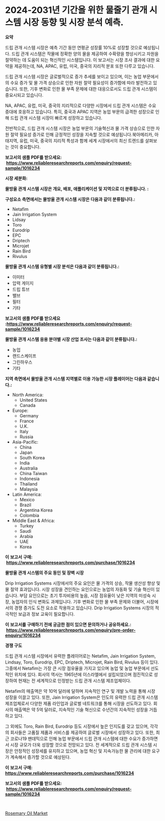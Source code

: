 <p><h1>2024-2031년 기간을 위한 물줄기 관개 시스템 시장 동향 및 시장 분석 예측.</h1></p><p><strong>요약</strong></p>
<p><p>드립 관개 시스템 시장은 예측 기간 동안 연평균 성장률 10%로 성장할 것으로 예상됩니다. 드립 관개 시스템은 작물에 정확한 양의 물을 제공하여 수확량을 향상시키고 자원을 절약하는 데 도움이 되는 혁신적인 시스템입니다. 이 보고서는 시장 조사 결과에 대한 요약을 제공하는데, NA, APAC, 유럽, 미국, 중국의 지리적 분포 또한 다루고 있습니다.</p><p>드립 관개 시스템 시장은 글로벌적으로 증가 추세를 보이고 있으며, 이는 농업 부문에서의 수요 증가 및 물 가격 상승으로 인한 자원 절약 필요성이 증가함에 따라 발전하고 있습니다. 또한, 기후 변화로 인한 물 부족 문제에 대한 대응으로서도 드립 관개 시스템이 중요시되고 있습니다.</p><p>NA, APAC, 유럽, 미국, 중국의 지리적으로 다양한 시장에서 드립 관개 시스템은 수요 증대에 호응하고 있습니다. 특히, 중국과 APAC 지역은 농업 부문의 급격한 성장으로 인해 드립 관개 시스템 시장이 빠르게 성장하고 있습니다.</p><p>전반적으로, 드립 관개 시스템 시장은 농업 부문의 기술혁신과 물 가격 상승으로 인한 자원 절약 필요성 증가로 인해 긍정적인 성장을 지속할 것으로 예상됩니다.북아메리카, 아태지역, 유럽, 미국, 중국의 지리적 특성과 함께 세계 시장에서의 최신 트렌드를 살펴보는 것이 중요합니다.</p></p>
<p><strong>보고서의 샘플 PDF를 받으세요: &nbsp;<a href="https://www.reliableresearchreports.com/enquiry/request-sample/1016234">https://www.reliableresearchreports.com/enquiry/request-sample/1016234</a></strong></p>
<p><strong>시장 세분화:</strong></p>
<p><strong> 물방울 관개 시스템 시장은 개요, 배포, 애플리케이션 및 지역으로 더 분류됩니다. :</strong></p>
<p><strong>구성요소 측면에서는 물방울 관개 시스템 시장은 다음과 같이 분류됩니다.:</strong></p>
<p><ul><li>Netafim</li><li>Jain Irrigation System</li><li>Lidsay</li><li>Toro</li><li>Eurodrip</li><li>EPC</li><li>Driptech</li><li>Microjet</li><li>Rain Bird</li><li>Rivulus</li></ul></p>
<p><strong> 물방울 관개 시스템 유형별 시장 분석은 다음과 같이 분류됩니다.:</strong></p>
<p><ul><li>이미터</li><li>압력 게이지</li><li>드립 튜브</li><li>밸브</li><li>필터</li><li>기타</li></ul></p>
<p><strong>보고서의 샘플 PDF를 받으세요 :<a href="https://www.reliableresearchreports.com/enquiry/request-sample/1016234">https://www.reliableresearchreports.com/enquiry/request-sample/1016234</a></strong></p>
<p><strong> 물방울 관개 시스템 응용 분야별 시장 산업 조사는 다음과 같이 분류됩니다.:</strong></p>
<p><ul><li>농업</li><li>랜드스케이프</li><li>그린하우스</li><li>기타</li></ul></p>
<p><strong>지역 측면에서 물방울 관개 시스템 지역별로 이용 가능한 시장 플레이어는 다음과 같습니다.:</strong></p>
<p><ul>
    <li>
        North America:
        <ul>
            <li>United States</li>
            <li>Canada</li>
        </ul>
    </li>
    <li>
        Europe:
        <ul>
            <li>Germany</li>
            <li>France</li>
            <li>U.K.</li>
            <li>Italy</li>
            <li>Russia</li>
        </ul>
    </li>
    <li>
        Asia-Pacific:
        <ul>
            <li>China</li>
            <li>Japan</li>
            <li>South Korea</li>
            <li>India</li>
            <li>Australia</li>
            <li>China Taiwan</li>
            <li>Indonesia</li>
            <li>Thailand</li>
            <li>Malaysia</li>
        </ul>
    </li>
    <li>
        Latin America:
        <ul>
            <li>Mexico</li>
            <li>Brazil</li>
            <li>Argentina Korea</li>
            <li>Colombia</li>
        </ul>
    </li>
    <li>
        Middle East & Africa:
        <ul>
            <li>Turkey</li>
            <li>Saudi</li>
            <li>Arabia</li>
            <li>UAE</li>
            <li>Korea</li>
        </ul>
    </li>
    </ul></p>
<p><strong>이 보고서 구매: &nbsp;<a href="https://www.reliableresearchreports.com/purchase/1016234">https://www.reliableresearchreports.com/purchase/1016234</a></strong></p>
<p><strong>물방울 관개 시스템의 주요 동인 및 장벽 시장</strong></p>
<p><p>Drip Irrigation Systems 시장에서의 주요 요인은 물 가격의 상승, 작물 생산성 향상 및 물 절약 효과입니다. 시장 성장을 견인하는 요인으로는 농업의 자동화 및 기술 혁신이 있습니다. 부담 요인으로는 초기 투자비용의 높음, 시장 점유율이 낮은 지역의 미성숙 시장, 농업자의 인식 변화도 과제입니다. 기후 변화로 인한 물 부족 문제와 더불어, 시장에서의 경쟁 증가도 도전 요소로 작용하고 있습니다. Drip Irrigation Systems 시장의 적극적인 보급과 정보 교육이 필요합니다.</p></p>
<p><strong>이 보고서를 구매하기 전에 궁금한 점이 있으면 문의하거나 공유하세요.: &nbsp;<a href="https://www.reliableresearchreports.com/enquiry/pre-order-enquiry/1016234">https://www.reliableresearchreports.com/enquiry/pre-order-enquiry/1016234</a></strong></p>
<p><strong>경쟁 구도</strong></p>
<p><p>드립 관개 시스템 시장에서 유력한 플레이어로는 Netafim, Jain Irrigation System, Lindsay, Toro, Eurodrip, EPC, Driptech, Microjet, Rain Bird, Rivulus 등이 있다. 그중에서 Netafim는 가장 큰 시장 점유율을 가지고 있으며 농업 및 농업 부문에서 선도적인 위치에 있다. 회사의 역사는 1965년에 이스라엘에서 설립되었으며 점진적으로 성장하여 현재는 전 세계적으로 인정받는 드립 관개 시스템 제조업체이다.</p><p>Netafim의 매출액은 약 10억 달러에 달하며 지속적인 연구 및 개발 노력을 통해 시장 성장을 이끌고 있다. 또한, Jain Irrigation System은 인도의 유력한 드립 관개 시스템 제조업체로서 다양한 제품 라인업과 글로벌 네트워크를 통해 시장을 선도하고 있다. 회사의 매출액은 약 5억 달러로, 지속적인 기술 혁신으로 수년간의 지속적인 성장을 거듭하고 있다.</p><p>그 외에도 Toro, Rain Bird, Eurodrip 등도 시장에서 높은 인지도를 갖고 있으며, 각각의 회사들은 고품질 제품과 서비스를 제공하여 글로벌 시장에서 성장하고 있다. 또한, 최근 코로나19 팬데믹으로 인해 농업 부문에서 드립 관개 시스템에 대한 수요가 증가하면서 시장 규모가 더욱 성장할 것으로 전망되고 있다. 전 세계적으로 드립 관개 시스템 시장은 안정적인 성장세를 유지하고 있으며, 농업 혁신 및 지속가능한 물 관리에 대한 요구가 계속해서 증가할 것으로 예상된다.</p></p>
<p><strong>이 보고서 구매: &nbsp; <a href="https://www.reliableresearchreports.com/purchase/1016234">https://www.reliableresearchreports.com/purchase/1016234</a></strong></p>
<p><strong>보고서의 샘플 PDF를 받으세요: &nbsp;<a href="https://www.reliableresearchreports.com/enquiry/request-sample/1016234">https://www.reliableresearchreports.com/enquiry/request-sample/1016234</a></strong><strong></strong></p>
<p>&nbsp;</p>
<p><p><a href="https://meowing-canidae-761.notion.site/Rosemary-Oil-Market-Size-Reflecting-a-Forecast-Till-2031-Market-By-Type-By-Application-and-By-Geog-c2a1e83e652746b88f875087a4670bb4">Rosemary Oil Market</a></p></p>